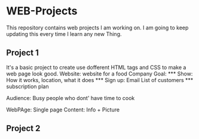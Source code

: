 # WEB-Projects
This repository contains web projects I am working on. I am going to keep updating this every time I learn any new Thing.
## Project 1
It's a basic project to create use dofferent HTML tags and CSS to make a web page look good.
Website: website for a food Company 
Goal: 
***	Show: How it works, location, what it does
***	Sign up: Email List of customers
***  subscription plan

Audience: Busy people who dont' have time to cook

WebPAge: Single page
Content: Info + Picture

## Project 2
